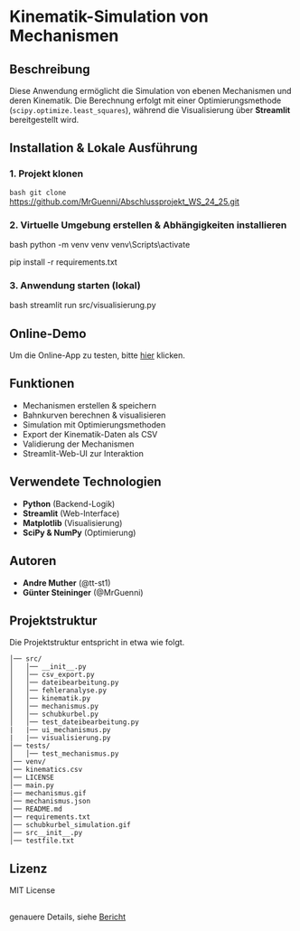 # Kinematik-Simulation von Mechanismen

## Beschreibung
Diese Anwendung ermöglicht die Simulation von ebenen Mechanismen und deren Kinematik.
Die Berechnung erfolgt mit einer Optimierungsmethode (`scipy.optimize.least_squares`), während die Visualisierung über **Streamlit** bereitgestellt wird.

## Installation & Lokale Ausführung

### 1. Projekt klonen
`bash
git clone` https://github.com/MrGuenni/Abschlussprojekt_WS_24_25.git


### 2. Virtuelle Umgebung erstellen & Abhängigkeiten installieren
bash
python -m venv venv
venv\Scripts\activate

pip install -r requirements.txt


### 3. Anwendung starten (lokal)
bash
streamlit run src/visualisierung.py


## **Online-Demo**
Um die Online-App zu testen, bitte [hier](https://abschlussprojektws2425-v7ij3cuvrdqrpv2vmnyy6b.streamlit.app/) klicken.

## **Funktionen**
- Mechanismen erstellen & speichern  
- Bahnkurven berechnen & visualisieren  
- Simulation mit Optimierungsmethoden  
- Export der Kinematik-Daten als CSV  
- Validierung der Mechanismen  
- Streamlit-Web-UI zur Interaktion  

## **Verwendete Technologien**
- **Python** (Backend-Logik)
- **Streamlit** (Web-Interface)
- **Matplotlib** (Visualisierung)
- **SciPy & NumPy** (Optimierung)

## **Autoren**
- **Andre Muther** (@tt-st1)
- **Günter Steininger** (@MrGuenni)

## **Projektstruktur**
Die Projektstruktur entspricht in etwa wie folgt.

````ABSSCHLUSSPROJEKT_WS_24_25/
│── src/
│   │── __init__.py
│   │── csv_export.py
│   │── dateibearbeitung.py
│   │── fehleranalyse.py
│   │── kinematik.py
│   │── mechanismus.py
│   │── schubkurbel.py
│   │── test_dateibearbeitung.py
|   |── ui_mechanismus.py
|   |── visualisierung.py
│── tests/
│   │── test_mechanismus.py
│── venv/
│── kinematics.csv
│── LICENSE
│── main.py
|── mechanismus.gif
│── mechanismus.json
│── README.md
│── requirements.txt
│── schubkurbel_simulation.gif
│── src__init__.py
│── testfile.txt
````


## **Lizenz**
MIT License

##
genauere Details, siehe [Bericht](Muther_Steininger_Bericht.pdf)
